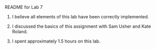 README for Lab 7

1. I believe all elements of this lab have been correctly implemented. 

2. I discussed the basics of this assignment with Sam Usher and Kate Roland.

3. I spent approximately 1.5 hours on this lab.
